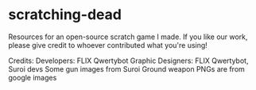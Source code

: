 # scratching-dead
Resources for an open-source scratch game I made. If you like our work, please give credit to whoever contributed what you're using!

Credits:
Developers: FLIX Qwertybot
Graphic Designers: FLIX Qwertybot, Suroi devs
Some gun images from Suroi
Ground weapon PNGs are from google images
